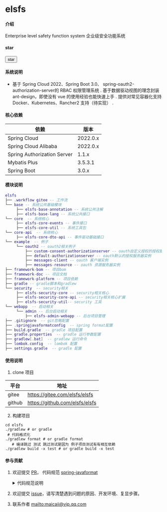 # elsfs

#### 介绍
Enterprise level safety function system
企业级安全功能系统

#### star
<form method="post" about="https://gitee.com/elsfs/elsfs/star">
  <input type="submit" value="star" />
</form>

 

#### 系统说明
- 基于 Spring Cloud 2022、Spring Boot 3.0、 spring-oauth2-authorization-server的 RBAC 权限管理系统
. 基于数据驱动视图的理念封装 ant-design，即使没有 vue 的使用经验也能快速上手
. 提供对常见容器化支持 Docker、Kubernetes、Rancher2 支持（待实现）
.

#### 核心依赖
| 依赖                         | 版本      |
|-----------------------------|----------|
| Spring Cloud                | 2022.0.x |
| Spring Cloud Alibaba        | 2022.0.x |
| Spring Authorization Server | 1.1.x    |
| Mybatis Plus	               | 3.5.3.1  |
| Spring Boot                 | 3.0.x    |



#### 模块说明
```lua
elsfs
├── .workflow gitee -- 工作流
└── base -- 系统公共基础模块
     ├── elsfs-base-annotation -- 系统公共注解
     ├── elsfs-base-lang -- 系统公共接口
└── core  -- 系统核心
     ├── elsfs-core-events -- 事件接口
     ├── elsfs-core-util -- 系统工具包
└── core-api  -- 系统核心
     ├── elsfs-core-dto-api -- 事件驱动基础接口
└── example  -- 例子
     └── oauth2 -- oauth2相关例子
         ├── custom-consent-authorizationserver -- oauth自定义授权的授权服务器实例
         ├── default-authorizationserver -- oauth默认的授权服务器实例
         ├── messages-client -- oauth 客户端实例
         ├── messages-resource -- oauth 资源服务器实例
├── framework-bom -- 项目bom
├── framework-doc -- 项目文档
├── framework-platform -- 项目依赖
├── gradle -- gradle脚本和gradlew
└── security  -- security相关
     ├── elsfs-security-core -- security相关核心
     ├── elsfs-security-core-api -- security相关核心扩展
     ├── elsfs-security-util-- security 工具
└── webapp  -- 启动相关
     └── admin -- 后台启动相关
         ├── elsfs-admin-webapp -- 后台项目管理
├── .gitignore  -- git忽略配置
├── .springjavaformatconfig  -- spring format配置
├── build.gradle  -- gradle 项目配置
├── gradle.properties  -- gradle 运行参数配置
├── gradlew[.bat]  -- gradlew 运行命令
├── lombok.config  -- lombok 配置
├── settings.gradle  -- gradle 配置

```

#### 使用说明
1.  clone 项目

| 平台     | 地址                             |
|--------|--------------------------------|
| gitee  | https://gitee.com/elsfs/elsfs  |
| github | https://github.com/elsfs/elsfs |
2. 构建项目

```shell
cd elsfs
./gradlew # or gradle
 # 代码格式化
./gradlew format # or gradle format
   # 编译跳过 测试 跳过测试是因为 例子项目测试有有相互依赖
./gradlew build -x test # or gradle build -x test

```


#### 参与贡献
1. 欢迎提交 [PR](https://gitee.com/elsfs/elsfs/pulls)，
   代码规范 [spring-javaformat](https://github.com/spring-io/spring-javaformat)
   <details>
    <summary>代码规范说明</summary>

    1. 由于 <a href="https://github.com/spring-io/spring-javaformat" target="_blank">spring-javaformat</a>
       强制所有代码按照指定格式排版，未按此要求提交的代码将不能通过合并（打包）
    2. 如果使用 IntelliJ IDEA
       开发，请安装自动格式化软件 <a href="https://repo1.maven.org/maven2/io/spring/javaformat/spring-javaformat-intellij-idea-plugin/" target="_blank">
       spring-javaformat-intellij-idea-plugin</a>
    3. 其他开发工具，请参考 <a href="https://github.com/spring-io/spring-javaformat" target="_blank">spring-javaformat</a>
       说明，或`提交代码前`在项目根目录运行下列命令（需要开发者电脑支持`gradle(w)`命令）进行代码格式化
       ```shell
       ./gradlew format
       # or
       gradle format
       ```
   </details>

2. 欢迎提交 [issue](https://gitee.com/elsfs/elsfs/issues)，请写清楚遇到问题的原因、开发环境、复显步骤。

3. 联系作者 <a href="mailto:maicaii@vip.qq.com">mailto:maicaii@vip.qq.com</a>

